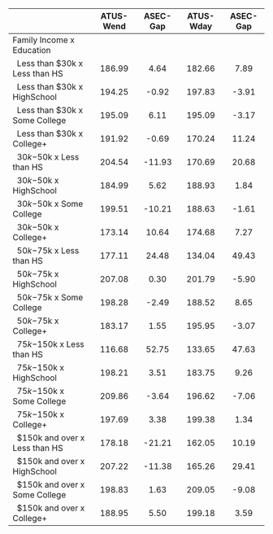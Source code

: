 
|                      |    ATUS-Wend |     ASEC-Gap |    ATUS-Wday |     ASEC-Gap |
| -------------------- | :----------: | :----------: | :----------: | :----------: |
| Family Income x Education |              |              |              |              |
| &nbsp;&nbsp;Less than $30k x Less than HS |       186.99 |         4.64 |       182.66 |         7.89 |
| &nbsp;&nbsp;Less than $30k x HighSchool |       194.25 |        -0.92 |       197.83 |        -3.91 |
| &nbsp;&nbsp;Less than $30k x Some College |       195.09 |         6.11 |       195.09 |        -3.17 |
| &nbsp;&nbsp;Less than $30k x College+ |       191.92 |        -0.69 |       170.24 |        11.24 |
| &nbsp;&nbsp;$30k-$50k x Less than HS |       204.54 |       -11.93 |       170.69 |        20.68 |
| &nbsp;&nbsp;$30k-$50k x HighSchool |       184.99 |         5.62 |       188.93 |         1.84 |
| &nbsp;&nbsp;$30k-$50k x Some College |       199.51 |       -10.21 |       188.63 |        -1.61 |
| &nbsp;&nbsp;$30k-$50k x College+ |       173.14 |        10.64 |       174.68 |         7.27 |
| &nbsp;&nbsp;$50k-$75k x Less than HS |       177.11 |        24.48 |       134.04 |        49.43 |
| &nbsp;&nbsp;$50k-$75k x HighSchool |       207.08 |         0.30 |       201.79 |        -5.90 |
| &nbsp;&nbsp;$50k-$75k x Some College |       198.28 |        -2.49 |       188.52 |         8.65 |
| &nbsp;&nbsp;$50k-$75k x College+ |       183.17 |         1.55 |       195.95 |        -3.07 |
| &nbsp;&nbsp;$75k-$150k x Less than HS |       116.68 |        52.75 |       133.65 |        47.63 |
| &nbsp;&nbsp;$75k-$150k x HighSchool |       198.21 |         3.51 |       183.75 |         9.26 |
| &nbsp;&nbsp;$75k-$150k x Some College |       209.86 |        -3.64 |       196.62 |        -7.06 |
| &nbsp;&nbsp;$75k-$150k x College+ |       197.69 |         3.38 |       199.38 |         1.34 |
| &nbsp;&nbsp;$150k and over x Less than HS |       178.18 |       -21.21 |       162.05 |        10.19 |
| &nbsp;&nbsp;$150k and over x HighSchool |       207.22 |       -11.38 |       165.26 |        29.41 |
| &nbsp;&nbsp;$150k and over x Some College |       198.83 |         1.63 |       209.05 |        -9.08 |
| &nbsp;&nbsp;$150k and over x College+ |       188.95 |         5.50 |       199.18 |         3.59 |

